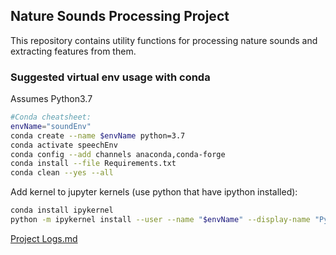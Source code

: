 ## Nature Sounds Processing Project

This repository contains utility functions for processing nature sounds and extracting features from them.


### Suggested virtual env usage with conda
Assumes Python3.7
```bash
#Conda cheatsheet:
envName="soundEnv"  
conda create --name $envName python=3.7
conda activate speechEnv  
conda config --add channels anaconda,conda-forge
conda install --file Requirements.txt  
conda clean --yes --all  
```

Add kernel to jupyter kernels (use python that have ipython installed):  
```bash
conda install ipykernel
python -m ipykernel install --user --name "$envName" --display-name "Python3-$envName"  
```


[Project Logs.md](https://github.com/speechLabBcCuny/nnaAudiosetClassification/blob/master/Project_logs.md)
